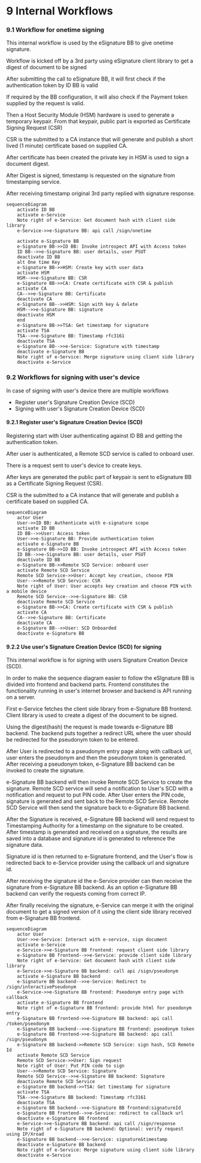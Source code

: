 # 9 Internal Workflows

### 9.1 Workflow for onetime signing

This internal workflow is used by the eSignature BB to give onetime signature.

Workflow is kicked off by a 3rd party using eSignature client library to get a digest of document to be signed

After submitting the call to eSignature BB, it will first check if the authentication token by ID BB is valid

If required by the BB configuration, it will also check if the Payment token supplied by the request is valid.

Then a Host Security Module (HSM) hardware is used to generate a temporary keypair. From that keypair, public part is exported as Certificate Signing Request (CSR)

CSR is the submitted to a CA instance that will generate and publish a short lived (1 minute) certificate based on supplied CA.

After certificate has been created the private key in HSM is used to sign a document digest.

After Digest is signed, timestamp is requested on the signature from timestamping service.

After receiving timestamp original 3rd party replied with signature response.

```mermaid
sequenceDiagram
    activate ID BB
    activate e-Service
    Note right of e-Service: Get document hash with client side library
    e-Service->>e-Signature BB: api call /sign/onetime 
    activate e-Signature BB
    e-Signature BB->>ID BB: Invoke introspect API with Access token
    ID BB-->>e-Signature BB: user details, user PSUT
    deactivate ID BB
    alt One time Key
    e-Signature BB->>HSM: Create key with user data
    activate HSM
    HSM-->>e-Signature BB: CSR
    e-Signature BB->>CA: Create certificate with CSR & publish
    activate CA
    CA-->>e-Signature BB: Certificate
    deactivate CA
    e-Signature BB-->>HSM: Sign with key & delete
    HSM-->>e-Signature BB: signature
    deactivate HSM
    end
    e-Signature BB->>TSA: Get timestamp for signature
    activate TSA
    TSA-->>e-Signature BB: Timestamp rfc3161
    deactivate TSA
    e-Signature BB-->>e-Service: Signature with timestamp
    deactivate e-Signature BB
    Note right of e-Service: Merge signature using client side library
    deactivate e-Service

```

### 9.2 Workflows for signing with user's device

In case of signing with user's device there are multiple workflows

* Register user's Signature Creation Device (SCD)
* Signing with user's Signature Creation Device (SCD)

#### 9.2.1 Register user's Signature Creation Device (SCD)

Registering start with User authenticating against ID BB and getting the authentication token.

After user is authenticated, a Remote SCD service is called to onboard user.

There is a request sent to user's device to create keys.

After keys are generated the public part of keypair is sent to eSignature BB as a Certificate Signing Request (CSR).

CSR is the submitted to a CA instance that will generate and publish a certificate based on supplied CA.

```mermaid
sequenceDiagram
    actor User
    User->>ID BB: Authenticate with e-signature scope
    activate ID BB
    ID BB-->>User: Access token
    User->>e-Signature BB: Provide authentication token
    activate e-Signature BB
    e-Signature BB->>ID BB: Invoke introspect API with Access token
    ID BB-->>e-Signature BB: user details, user PSUT
    deactivate ID BB
    e-Signature BB->>Remote SCD Service: onboard user
    activate Remote SCD Service
    Remote SCD Service->>User: Accept key creation, choose PIN
    User-->>Remote SCD Service: CSR
    Note right of User: User accepts key creation and choose PIN with a mobile device
    Remote SCD Service-->>e-Signature BB: CSR
    deactivate Remote SCD Service
    e-Signature BB->>CA: Create certificate with CSR & publish
    activate CA
    CA-->>e-Signature BB: Certificate
    deactivate CA
    e-Signature BB-->>User: SCD Onboarded
    deactivate e-Signature BB

```

#### 9.2.2 Use user's Signature Creation Device (SCD) for signing

This internal workflow is for signing with users Signature Creation Device (SCD).

In order to make the sequence diagram easier to follow the eSIgnature BB is divided into frontend and backend parts. Frontend constitutes the functionality running in user's internet browser and backend is API running on a server.

First e-Service fetches the client side library from e-Signature BB frontend. Client library is used to create a digest of the document to be signed.

Using the digest(hash) the request is made towards e-Signature BB backend. The backend puts together a redirect URL where the user should be redirected for the pseudonym token to be entered.

After User is redirected to a pseudonym entry page along with callback url, user enters the pseudonym and then the pseudonym token is generated. After receiving a pseudonym token, e-Signature BB backend can be invoked to create the signature.

e-Signature BB backend will then invoke Remote SCD Service to create the signature. Remote SCD service will send a notification to User's SCD with a notification and request to put PIN code. After User enters the PIN code, signature is generated and sent back to the Remote SCD Service. Remote SCD Service will then send the signature back to e-Signature BB backend.

After the Signature is received, e-Signature BB backend will send request to Timestamping Authority for a timestamp on the signature to be created. After timestamp is generated and received on a signature, the results are saved into a database and signature id is generated to reference the signature data.

Signature id is then returned to e-Signature frontend, and the User's flow is redirected back to e-Service provider using the callback url and signature id.

After receiving the signature id the e-Service provider can then receive the signature from e-Signature BB backend. As an option e-Signature BB backend can verify the requests coming from correct IP.

After finally receiving the signature, e-Service can merge it with the original document to get a signed version of it using the client side library received from e-Signature BB frontend.

```mermaid
sequenceDiagram
    actor User
    User->>e-Service: Interact with e-service, sign document
    activate e-Service
    e-Service->>e-Signature BB frontend: request client side library
    e-Signature BB frontend-->>e-Service: provide client side library
    Note right of e-Service: Get document hash with client side library
    e-Service->>e-Signature BB backend: call api /sign/pseudonym
    activate e-Signature BB backend
    e-Signature BB backend-->>e-Service: Redirect to /sign/interactivePseudonym
    e-Service->>e-Signature BB frontend: Pseodonym entry page with callback
    activate e-Signature BB frontend
    Note right of e-Signature BB frontend: provide html for pseodonym entry
    e-Signature BB frontend->>e-Signature BB backend: api call /token/pseodonym
    e-Signature BB backend-->>e-Signature BB frontend: pseodonym token
    e-Signature BB frontend->>e-Signature BB backend: api call /sign/pseudonym
    e-Signature BB backend->>Remote SCD Service: sign hash, SCD Remote Id
    activate Remote SCD Service
    Remote SCD Service->>User: Sign request
    Note right of User: Put PIN code to sign
    User-->>Remote SCD Service: Signature
    Remote SCD Service-->>e-Signature BB backend: Signature
    deactivate Remote SCD Service
    e-Signature BB backend->>TSA: Get timestamp for signature
    activate TSA
    TSA-->>e-Signature BB backend: Timestamp rfc3161
    deactivate TSA
    e-Signature BB backend-->>e-Signature BB frontend:signatureId
    e-Signature BB frontend-->>e-Service: redirect to callback url
    deactivate e-Signature BB frontend
    e-Service->>e-Signature BB backend: api call /sign/response
    Note right of e-Signature BB backend: Optional: verify request using IP/Xroad
    e-Signature BB backend-->>e-Service: signature&timestamp
    deactivate e-Signature BB backend
    Note right of e-Service: Merge signature using client side library
    deactivate e-Service
```

